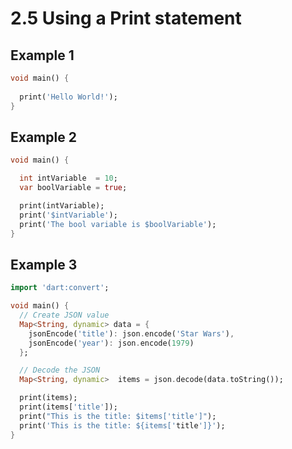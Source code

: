 # 2.5 Using a Print statement

## Example 1

```dart
void main() {
 
  print('Hello World!');
}
``` 
## Example 2

```dart
void main() {

  int intVariable  = 10;
  var boolVariable = true;

  print(intVariable);
  print('$intVariable');
  print('The bool variable is $boolVariable');
}

```

## Example 3

```dart
import 'dart:convert';

void main() {
  // Create JSON value
  Map<String, dynamic> data = {
    jsonEncode('title'): json.encode('Star Wars'),
    jsonEncode('year'): json.encode(1979)
  };

  // Decode the JSON
  Map<String, dynamic>  items = json.decode(data.toString());

  print(items);
  print(items['title']);
  print("This is the title: $items['title']");
  print('This is the title: ${items['title']}');
}
```

